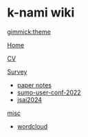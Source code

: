 # k-nami wiki

<!-- [gimmick:themechooser](Choose theme) -->

[gimmick:theme](cyborg)

[Home](index.md)

[CV](cv/cv.md)

[Survey]()

  * [paper notes](survey/paper_notes.md)
  * [sumo-user-conf-2022](survey/sumo_user_conf_2022.md)
  * [jsai2024](survey/jsai2024.md)

<!-- [Projects]()


[Programming]()

[Command]()

[Hardware]() -->

[misc]()

  * [wordcloud](misc/wordcloud.md)
